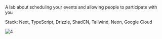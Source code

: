 A lab about scheduling your events and allowing people to participate with you 

Stack: Next, TypeScript, Drizzle, ShadCN, Tailwind, Neon, Google Cloud

![4](https://github.com/user-attachments/assets/e8b50b40-6be1-4bc2-ab15-46400269c34e)
